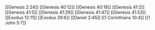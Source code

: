 [[Genesis 2:24]]
[[Genesis 40:12]]
[[Genesis 40:18]]
[[Genesis 41:2]]
[[Genesis 41:5]]
[[Genesis 41:29]]
[[Genesis 41:47]]
[[Genesis 41:53]]
[[Exodus 12:11]]
[[Exodus 26:6]]
[[Daniel 2:45]]
[[1 Corinthians 10:4]]
[[1 John 5:7]]
